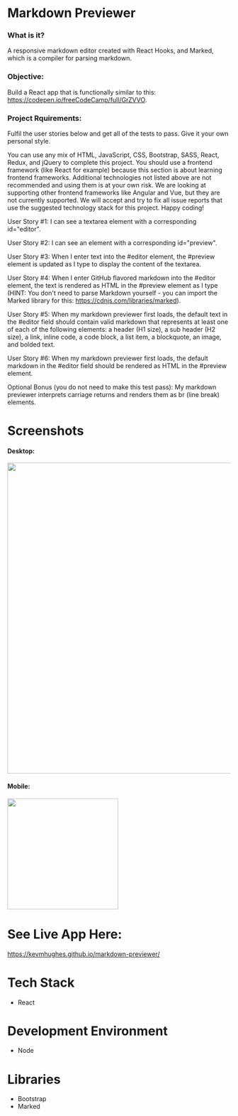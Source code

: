 # Markdown Previewer

### What is it?
A responsive markdown editor created with React Hooks, and Marked, which is a compiler for parsing markdown.

### Objective:
Build a React app that is functionally similar to this: https://codepen.io/freeCodeCamp/full/GrZVVO.

### Project Rquirements:
Fulfil the user stories below and get all of the tests to pass. Give it your own personal style.

You can use any mix of HTML, JavaScript, CSS, Bootstrap, SASS, React, Redux, and jQuery to complete this project. You should use a frontend framework (like React for example) because this section is about learning frontend frameworks. Additional technologies not listed above are not recommended and using them is at your own risk. We are looking at supporting other frontend frameworks like Angular and Vue, but they are not currently supported. We will accept and try to fix all issue reports that use the suggested technology stack for this project. Happy coding!

User Story #1: I can see a textarea element with a corresponding id="editor".

User Story #2: I can see an element with a corresponding id="preview".

User Story #3: When I enter text into the #editor element, the #preview element is updated as I type to display the content of the textarea.

User Story #4: When I enter GitHub flavored markdown into the #editor element, the text is rendered as HTML in the #preview element as I type (HINT: You don't need to parse Markdown yourself - you can import the Marked library for this: https://cdnjs.com/libraries/marked).

User Story #5: When my markdown previewer first loads, the default text in the #editor field should contain valid markdown that represents at least one of each of the following elements: a header (H1 size), a sub header (H2 size), a link, inline code, a code block, a list item, a blockquote, an image, and bolded text.

User Story #6: When my markdown previewer first loads, the default markdown in the #editor field should be rendered as HTML in the #preview element.

Optional Bonus (you do not need to make this test pass): My markdown previewer interprets carriage returns and renders them as br (line break) elements.

# Screenshots 
#### Desktop: 
<img src="https://user-images.githubusercontent.com/48656356/121443992-df127580-c98e-11eb-857e-7780528f505d.png" width="700">

#### Mobile:
<img src="https://user-images.githubusercontent.com/48656356/121443893-ad011380-c98e-11eb-9464-339381bca404.png" width="250">
                                                                                                                            

# See Live App Here:
https://kevmhughes.github.io/markdown-previewer/


# Tech Stack
* React 

# Development Environment
* Node

# Libraries
* Bootstrap
* Marked
